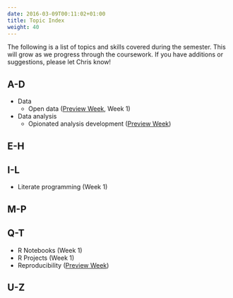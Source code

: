 ```yaml
---
date: 2016-03-09T00:11:02+01:00
title: Topic Index
weight: 40
---
```


The following is a list of topics and skills covered during the semester. This will grow as we progress through the coursework. If you have additions or suggestions, please let Chris know!

## A-D
- Data
  - Open data ([Preview Week](/preview-week/), Week 1)
- Data analysis
  - Opionated analysis development ([Preview Week](/preview-week/))
  
## E-H

## I-L
- Literate programming (Week 1)

## M-P

## Q-T
- R Notebooks (Week 1)
- R Projects (Week 1)
- Reproducibility ([Preview Week](/preview-week/))

## U-Z